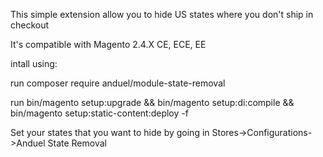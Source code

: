 This simple extension allow you to hide US states where you don't ship in checkout

It's compatible with Magento 2.4.X CE, ECE, EE

intall using:

run composer require anduel/module-state-removal

run bin/magento setup:upgrade && bin/magento setup:di:compile && bin/magento setup:static-content:deploy -f

Set your states that you want to hide by going in Stores->Configurations->Anduel State Removal
